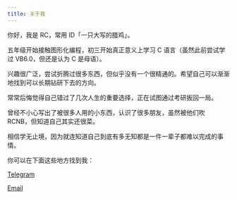 ```yaml
---
title: 关于我
---
```


你好，我是 RC，常用 ID「一只大写的腊鸡」。

五年级开始接触图形化编程，初三开始真正意义上学习 C 语言（虽然此前尝试学过 VB6.0，但还是认为 C 是母语）。

兴趣很广泛，尝试折腾过很多东西，但似乎没有一个很精通的。希望自己可以渐渐地找到可以长期钻研下去的方向。

常常后悔觉得自己错过了几次人生的重要选择，正在试图通过考研扳回一局。

曾经不小心写出了被很多人用的小东西，认识了很多朋友，虽然被他们吹 RCNB，但知道自己其实还很菜。

相信学无止境，因为就连知道自己到底有多无知都是一件一辈子都难以完成的事情。

你可以在下面这些地方找到我：

[Telegram](https://telegram.me/richardchien)

[Email](mailto:richardchienthebest@gmail.com)
